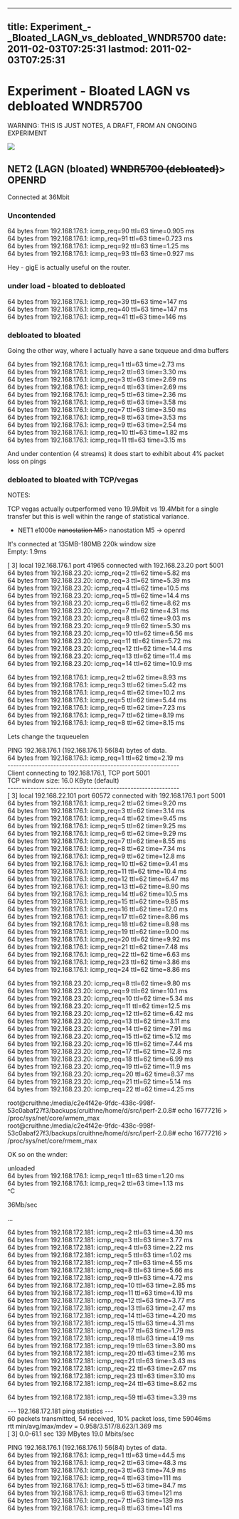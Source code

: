
---
title: Experiment_-_Bloated_LAGN_vs_debloated_WNDR5700
date: 2011-02-03T07:25:31
lastmod: 2011-02-03T07:25:31
---
Experiment - Bloated LAGN vs debloated WNDR5700
===============================================

WARNING: THIS IS JUST NOTES, A DRAFT, FROM AN ONGOING EXPERIMENT

![](http://nex-6.taht.net/images/housenet.png)

NET2 (LAGN (bloated) ~~<span style="text-align:right;">WNDR5700 (debloated)</span>~~&gt; OPENRD
-----------------------------------------------------------------------------------------------

Connected at 36Mbit

### Uncontended

64 bytes from 192.168.176.1: icmp\_req=90 ttl=63 time=0.905 ms\
64 bytes from 192.168.176.1: icmp\_req=91 ttl=63 time=0.723 ms\
64 bytes from 192.168.176.1: icmp\_req=92 ttl=63 time=1.25 ms\
64 bytes from 192.168.176.1: icmp\_req=93 ttl=63 time=0.927 ms

Hey - gigE is actually useful on the router.

### under load - bloated to debloated

64 bytes from 192.168.176.1: icmp\_req=39 ttl=63 time=147 ms\
64 bytes from 192.168.176.1: icmp\_req=40 ttl=63 time=147 ms\
64 bytes from 192.168.176.1: icmp\_req=41 ttl=63 time=146 ms

### debloated to bloated

Going the other way, where I actually have a sane txqueue and dma
buffers

64 bytes from 192.168.176.1: icmp\_req=1 ttl=63 time=2.73 ms\
64 bytes from 192.168.176.1: icmp\_req=2 ttl=63 time=3.30 ms\
64 bytes from 192.168.176.1: icmp\_req=3 ttl=63 time=2.69 ms\
64 bytes from 192.168.176.1: icmp\_req=4 ttl=63 time=2.69 ms\
64 bytes from 192.168.176.1: icmp\_req=5 ttl=63 time=2.36 ms\
64 bytes from 192.168.176.1: icmp\_req=6 ttl=63 time=3.58 ms\
64 bytes from 192.168.176.1: icmp\_req=7 ttl=63 time=3.50 ms\
64 bytes from 192.168.176.1: icmp\_req=8 ttl=63 time=3.53 ms\
64 bytes from 192.168.176.1: icmp\_req=9 ttl=63 time=2.54 ms\
64 bytes from 192.168.176.1: icmp\_req=10 ttl=63 time=1.82 ms\
64 bytes from 192.168.176.1: icmp\_req=11 ttl=63 time=3.15 ms

And under contention (4 streams) it does start to exhibit about 4%
packet loss on pings

### debloated to bloated with TCP/vegas

NOTES:

TCP vegas actually outperformed veno 19.9Mbit vs 19.4Mbit for a single
transfer but this is well within the range of statistical variance.

-   NET1 e1000e ~~<span style="text-align:right;">nanostation
    M5</span>~~&gt; nanostation M5 -&gt; openrd

It's connected at 135MB-180MB 220k window size\
Empty: 1.9ms

\[ 3\] local 192.168.176.1 port 41965 connected with 192.168.23.20 port
5001\
64 bytes from 192.168.23.20: icmp\_req=2 ttl=62 time=5.82 ms\
64 bytes from 192.168.23.20: icmp\_req=3 ttl=62 time=5.39 ms\
64 bytes from 192.168.23.20: icmp\_req=4 ttl=62 time=10.5 ms\
64 bytes from 192.168.23.20: icmp\_req=5 ttl=62 time=14.4 ms\
64 bytes from 192.168.23.20: icmp\_req=6 ttl=62 time=8.62 ms\
64 bytes from 192.168.23.20: icmp\_req=7 ttl=62 time=4.31 ms\
64 bytes from 192.168.23.20: icmp\_req=8 ttl=62 time=9.03 ms\
64 bytes from 192.168.23.20: icmp\_req=9 ttl=62 time=5.30 ms\
64 bytes from 192.168.23.20: icmp\_req=10 ttl=62 time=6.56 ms\
64 bytes from 192.168.23.20: icmp\_req=11 ttl=62 time=5.72 ms\
64 bytes from 192.168.23.20: icmp\_req=12 ttl=62 time=14.4 ms\
64 bytes from 192.168.23.20: icmp\_req=13 ttl=62 time=11.4 ms\
64 bytes from 192.168.23.20: icmp\_req=14 ttl=62 time=10.9 ms

64 bytes from 192.168.176.1: icmp\_req=2 ttl=62 time=8.93 ms\
64 bytes from 192.168.176.1: icmp\_req=3 ttl=62 time=5.42 ms\
64 bytes from 192.168.176.1: icmp\_req=4 ttl=62 time=10.2 ms\
64 bytes from 192.168.176.1: icmp\_req=5 ttl=62 time=5.44 ms\
64 bytes from 192.168.176.1: icmp\_req=6 ttl=62 time=7.23 ms\
64 bytes from 192.168.176.1: icmp\_req=7 ttl=62 time=8.19 ms\
64 bytes from 192.168.176.1: icmp\_req=8 ttl=62 time=8.15 ms

Lets change the txqueuelen

PING 192.168.176.1 (192.168.176.1) 56(84) bytes of data.\
64 bytes from 192.168.176.1: icmp\_req=1 ttl=62 time=2.19 ms\
------------------------------------------------------------\
Client connecting to 192.168.176.1, TCP port 5001\
TCP window size: 16.0 KByte (default)\
------------------------------------------------------------\
\[ 3\] local 192.168.22.101 port 60572 connected with 192.168.176.1 port
5001\
64 bytes from 192.168.176.1: icmp\_req=2 ttl=62 time=9.20 ms\
64 bytes from 192.168.176.1: icmp\_req=3 ttl=62 time=3.14 ms\
64 bytes from 192.168.176.1: icmp\_req=4 ttl=62 time=9.45 ms\
64 bytes from 192.168.176.1: icmp\_req=5 ttl=62 time=9.25 ms\
64 bytes from 192.168.176.1: icmp\_req=6 ttl=62 time=9.29 ms\
64 bytes from 192.168.176.1: icmp\_req=7 ttl=62 time=8.55 ms\
64 bytes from 192.168.176.1: icmp\_req=8 ttl=62 time=7.34 ms\
64 bytes from 192.168.176.1: icmp\_req=9 ttl=62 time=12.8 ms\
64 bytes from 192.168.176.1: icmp\_req=10 ttl=62 time=9.41 ms\
64 bytes from 192.168.176.1: icmp\_req=11 ttl=62 time=10.4 ms\
64 bytes from 192.168.176.1: icmp\_req=12 ttl=62 time=6.47 ms\
64 bytes from 192.168.176.1: icmp\_req=13 ttl=62 time=8.90 ms\
64 bytes from 192.168.176.1: icmp\_req=14 ttl=62 time=10.5 ms\
64 bytes from 192.168.176.1: icmp\_req=15 ttl=62 time=9.85 ms\
64 bytes from 192.168.176.1: icmp\_req=16 ttl=62 time=12.0 ms\
64 bytes from 192.168.176.1: icmp\_req=17 ttl=62 time=8.86 ms\
64 bytes from 192.168.176.1: icmp\_req=18 ttl=62 time=8.98 ms\
64 bytes from 192.168.176.1: icmp\_req=19 ttl=62 time=9.00 ms\
64 bytes from 192.168.176.1: icmp\_req=20 ttl=62 time=9.92 ms\
64 bytes from 192.168.176.1: icmp\_req=21 ttl=62 time=7.48 ms\
64 bytes from 192.168.176.1: icmp\_req=22 ttl=62 time=6.63 ms\
64 bytes from 192.168.176.1: icmp\_req=23 ttl=62 time=3.86 ms\
64 bytes from 192.168.176.1: icmp\_req=24 ttl=62 time=8.86 ms

64 bytes from 192.168.23.20: icmp\_req=8 ttl=62 time=9.80 ms\
64 bytes from 192.168.23.20: icmp\_req=9 ttl=62 time=10.1 ms\
64 bytes from 192.168.23.20: icmp\_req=10 ttl=62 time=5.34 ms\
64 bytes from 192.168.23.20: icmp\_req=11 ttl=62 time=12.5 ms\
64 bytes from 192.168.23.20: icmp\_req=12 ttl=62 time=6.42 ms\
64 bytes from 192.168.23.20: icmp\_req=13 ttl=62 time=3.11 ms\
64 bytes from 192.168.23.20: icmp\_req=14 ttl=62 time=7.91 ms\
64 bytes from 192.168.23.20: icmp\_req=15 ttl=62 time=5.12 ms\
64 bytes from 192.168.23.20: icmp\_req=16 ttl=62 time=7.44 ms\
64 bytes from 192.168.23.20: icmp\_req=17 ttl=62 time=12.8 ms\
64 bytes from 192.168.23.20: icmp\_req=18 ttl=62 time=6.99 ms\
64 bytes from 192.168.23.20: icmp\_req=19 ttl=62 time=11.9 ms\
64 bytes from 192.168.23.20: icmp\_req=20 ttl=62 time=8.37 ms\
64 bytes from 192.168.23.20: icmp\_req=21 ttl=62 time=5.14 ms\
64 bytes from 192.168.23.20: icmp\_req=22 ttl=62 time=4.25 ms

root@cruithne:/media/c2e4f42e-9fdc-438c-998f-53c0abaf27f3/backups/cruithne/home/d/src/iperf-2.0.8\#
echo 16777216 &gt; /proc/sys/net/core/wmem\_max\
root@cruithne:/media/c2e4f42e-9fdc-438c-998f-53c0abaf27f3/backups/cruithne/home/d/src/iperf-2.0.8\#
echo 16777216 &gt; /proc/sys/net/core/rmem\_max

OK so on the wnder:

unloaded\
64 bytes from 192.168.176.1: icmp\_req=1 ttl=63 time=1.20 ms\
64 bytes from 192.168.176.1: icmp\_req=2 ttl=63 time=1.13 ms\
\^C

36Mb/sec

...

64 bytes from 192.168.172.181: icmp\_req=2 ttl=63 time=4.30 ms\
64 bytes from 192.168.172.181: icmp\_req=3 ttl=63 time=3.77 ms\
64 bytes from 192.168.172.181: icmp\_req=4 ttl=63 time=2.22 ms\
64 bytes from 192.168.172.181: icmp\_req=5 ttl=63 time=1.02 ms\
64 bytes from 192.168.172.181: icmp\_req=7 ttl=63 time=4.55 ms\
64 bytes from 192.168.172.181: icmp\_req=8 ttl=63 time=5.66 ms\
64 bytes from 192.168.172.181: icmp\_req=9 ttl=63 time=4.72 ms\
64 bytes from 192.168.172.181: icmp\_req=10 ttl=63 time=2.85 ms\
64 bytes from 192.168.172.181: icmp\_req=11 ttl=63 time=4.19 ms\
64 bytes from 192.168.172.181: icmp\_req=12 ttl=63 time=3.77 ms\
64 bytes from 192.168.172.181: icmp\_req=13 ttl=63 time=2.47 ms\
64 bytes from 192.168.172.181: icmp\_req=14 ttl=63 time=4.20 ms\
64 bytes from 192.168.172.181: icmp\_req=15 ttl=63 time=4.31 ms\
64 bytes from 192.168.172.181: icmp\_req=17 ttl=63 time=1.79 ms\
64 bytes from 192.168.172.181: icmp\_req=18 ttl=63 time=4.19 ms\
64 bytes from 192.168.172.181: icmp\_req=19 ttl=63 time=3.80 ms\
64 bytes from 192.168.172.181: icmp\_req=20 ttl=63 time=2.16 ms\
64 bytes from 192.168.172.181: icmp\_req=21 ttl=63 time=3.43 ms\
64 bytes from 192.168.172.181: icmp\_req=22 ttl=63 time=2.67 ms\
64 bytes from 192.168.172.181: icmp\_req=23 ttl=63 time=3.10 ms\
64 bytes from 192.168.172.181: icmp\_req=24 ttl=63 time=8.62 ms

64 bytes from 192.168.172.181: icmp\_req=59 ttl=63 time=3.39 ms

--- 192.168.172.181 ping statistics ---\
60 packets transmitted, 54 received, 10% packet loss, time 59046ms\
rtt min/avg/max/mdev = 0.958/3.517/8.623/1.369 ms\
\[ 3\] 0.0-61.1 sec 139 MBytes 19.0 Mbits/sec

PING 192.168.176.1 (192.168.176.1) 56(84) bytes of data.\
64 bytes from 192.168.176.1: icmp\_req=1 ttl=63 time=44.5 ms\
64 bytes from 192.168.176.1: icmp\_req=2 ttl=63 time=48.3 ms\
64 bytes from 192.168.176.1: icmp\_req=3 ttl=63 time=74.9 ms\
64 bytes from 192.168.176.1: icmp\_req=4 ttl=63 time=111 ms\
64 bytes from 192.168.176.1: icmp\_req=5 ttl=63 time=84.7 ms\
64 bytes from 192.168.176.1: icmp\_req=6 ttl=63 time=121 ms\
64 bytes from 192.168.176.1: icmp\_req=7 ttl=63 time=139 ms\
64 bytes from 192.168.176.1: icmp\_req=8 ttl=63 time=141 ms
